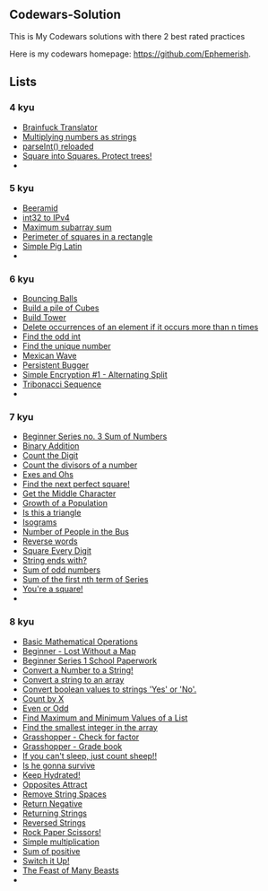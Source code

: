 ## Codewars-Solution
This is My Codewars solutions with there 2 best rated practices

Here is my codewars homepage: https://github.com/Ephemerish.

## Lists
### 4 kyu
* [Brainfuck Translator](4-kyu/Brainfuck-Translator.md)
* [Multiplying numbers as strings](4-kyu/Multiplying-numbers-as-strings.md)
* [parseInt() reloaded](4-kyu/parseInt()-reloaded.md)
* [Square into Squares. Protect trees!](4-kyu/Square-into-Squares.-Protect-trees!.md)
* [](4-kyu/.md)

### 5 kyu
* [Beeramid](5-kyu/Beeramid.md)
* [int32 to IPv4](5-kyu/int32-to-IPv4.md)
* [Maximum subarray sum](5-kyu/Maximum-subarray-sum.md)
* [Perimeter of squares in a rectangle](5-kyu/Perimeter-of-squares-in-a-rectangle.md)
* [Simple Pig Latin](5-kyu/Simple-Pig-Latin.md)
* [](5-kyu/.md)

### 6 kyu
* [Bouncing Balls](6-kyu/Bouncing-Balls.md)
* [Build a pile of Cubes](6-kyu/Build-a-pile-of-Cubes.md)
* [Build Tower](6-kyu/Build-Tower.md)
* [Delete occurrences of an element if it occurs more than n times](6-kyu/Delete-occurrences-of-an-element-if-t-occurs-more-than-n-times.md)
* [Find the odd int](6-kyu/Find-the-odd-int.md)
* [Find the unique number](6-kyu/Find-the-unique-number.md)
* [Mexican Wave](6-kyu/Mexican-Wave.md)
* [Persistent Bugger](6-kyu/Persistent-Bugger.md)
* [Simple Encryption #1 - Alternating Split](6-kyu/Simple-Encryption-#1-Alternating-Split.md)
* [Tribonacci Sequence](6-kyu/Tribonacci-Sequence.md)
* [](6-kyu/.md)

### 7 kyu
* [Beginner Series no. 3 Sum of Numbers](7-kyu/Beginner-Series-no.-3-Sum-of-Numbers.md)
* [Binary Addition](7-kyu/Binary-Addition.md)
* [Count the Digit](7-kyu/Count-the-Digit.md)
* [Count the divisors of a number](7-kyu/Count-the-divisors-of-a-number)
* [Exes and Ohs](7-kyu/Exes-and-Ohs.md)
* [Find the next perfect square!](7-kyu/Find-the-next-perfect-square!.md)
* [Get the Middle Character](7-kyu/Get-the-Middle-Character.md)
* [Growth of a Population](7-kyu/Growth-of-a-Population.md)
* [Is this a triangle](7-kyu/Is-this-a-triangle.md)
* [Isograms](7-kyu/Isograms.md)
* [Number of People in the Bus](7-kyu/Number-of-People-in-the-Bus.md)
* [Reverse words](7-kyu/Reverse-words.md)
* [Square Every Digit](7-kyu/Square-Every-Digit.md)
* [String ends with?](7-kyu/String-ends-with.md)
* [Sum of odd numbers](7-kyu/Sum-of-odd-numbers.md)
* [Sum of the first nth term of Series](7-kyu/Sum-of-the-first-nth-term-of-Series.md)
* [You're a square!](7-kyu/You're-a-square!.md)
* [](7-kyu/.md)

### 8 kyu
* [Basic Mathematical Operations](8-kyu/Basic-Mathematical-Operations.md)
* [Beginner - Lost Without a Map](8-kyu/Beginner-Lost-Without-a-Map.md)
* [Beginner Series 1 School Paperwork](8-kyu/Beginner-Lost-Without-a-Map.md)
* [Convert a Number to a String!](8-kyu/Convert-a-Number-to-a-String!.md)
* [Convert a string to an array](8-kyu/Convert-a-string-to-an-array.md)
* [Convert boolean values to strings 'Yes' or 'No'.](8-kyu/Convert-boolean-values-to-strings-'Yes'-or-'No'.md)
* [Count by X](8-kyu/Count-by-X.md)
* [Even or Odd](8-kyu/Even-or-Odd.md)
* [Find Maximum and Minimum Values of a List](8-kyu/Find-Maximum-and-Minimum-Values-of-a-List.md)
* [Find the smallest integer in the array](8-kyu/Find-the-smallest-integer-in-the-array.md)
* [Grasshopper - Check for factor](8-kyu/Grasshopper-Check-for-factor.md)
* [Grasshopper - Grade book](8-kyu/Grasshopper-Grade-book.md)
* [If you can't sleep, just count sheep!!](8-kyu/If-you-can't-sleep,-just-count-sheep!!.md)
* [Is he gonna survive](8-kyu/Is-he-gonna-survive.md)
* [Keep Hydrated!](8-kyu/Keep-Hydrated!.md)
* [Opposites Attract](8-kyu/Opposites-Attract.md)
* [Remove String Spaces](8-kyu/Remove-String-Spaces.md)
* [Return Negative](8-kyu/Return-Negative.md)
* [Returning Strings](8-kyu/Returning-Strings.md)
* [Reversed Strings](8-kyu/Reversed-Strings.md)
* [Rock Paper Scissors!](8-kyu/Rock-Paper-Scissors!.md)
* [Simple multiplication](8-kyu/Simple-multiplication.md)
* [Sum of positive](8-kyu/Sum-of-positive.md)
* [Switch it Up!](8-kyu/Switch-it-Up!.md)
* [The Feast of Many Beasts](8-kyu/The-Feast-of-Many-Beasts.md)
* [](8-kyu/.md)

